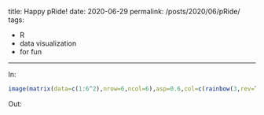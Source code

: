 title: Happy pRide!
date: 2020-06-29
permalink: /posts/2020/06/pRide/
tags:
  - R
  - data visualization
  - for fun
---

In:

```r
image(matrix(data=c(1:6^2),nrow=6,ncol=6),asp=0.6,col=c(rainbow(3,rev=T,start=0.35,end=0.82,v=0.9),rainbow(3,rev=T,start=0,end=0.18)),axes=F)
```

Out:

